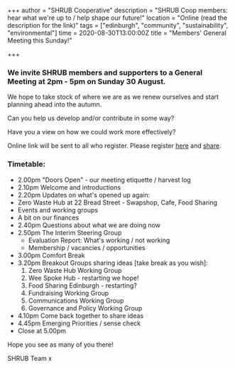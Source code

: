 +++
author = "SHRUB Cooperative"
description = "SHRUB Coop members: hear what we're up to / help shape our future!"
location = "Online (read the description for the link)"
tags = ["edinburgh", "community", "sustainability", "environmental"]
time = 2020-08-30T13:00:00Z
title = "Members' General Meeting this Sunday!"

+++
### We invite SHRUB members and supporters to a General Meeting at 2pm - 5pm on Sunday 30 August.

We hope to take stock of where we are as we renew ourselves and start planning ahead into the autumn.

Can you help us develop and/or contribute in some way?

Have you a view on how we could work more effectively?

Online link will be sent to all who register. Please register [here](https://www.eventbrite.co.uk/e/shrub-cooperative-members-general-meeting-where-next-2-5pm-sun-30-aug-tickets-117466819419 "eventbrite") and [share](https://www.facebook.com/events/312212776788529 "Facebook event page").

### Timetable:

* 2.00pm "Doors Open" - our meeting etiquette / harvest log
* 2.10pm Welcome and introductions
* 2.20pm Updates on what's opened up again:
* Zero Waste Hub at 22 Bread Street - Swapshop, Cafe, Food Sharing
* Events and working groups
* A bit on our finances
* 2.40pm Questions about what we are doing now
* 2.50pm The Interim Steering Group
  * Evaluation Report: What's working / not working
  * Membership / vacancies / opportunities
* 3.00pm Comfort Break
* 3.20pm Breakout Groups sharing ideas \[take break as you wish\]:
  1. Zero Waste Hub Working Group
  2. Wee Spoke Hub - restarting we hope!
  3. Food Sharing Edinburgh - restarting?
  4. Fundraising Working Group
  5. Communications Working Group
  6. Governance and Policy Working Group
* 4.10pm Come back together to share ideas
* 4.45pm Emerging Priorities / sense check
* Close at 5.00pm

Hope you see as many of you there!

SHRUB Team x